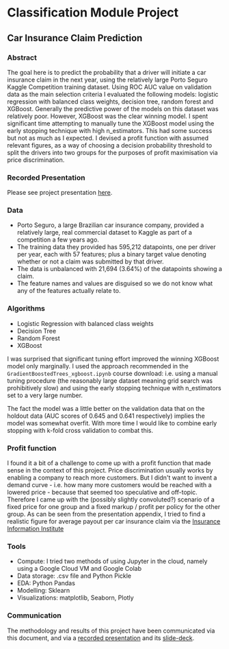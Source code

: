 # Classification Module Project

## Car Insurance Claim Prediction

### Abstract

The goal here is to predict the probability that a driver will initiate a car insurance claim in the next year, using the relatively large Porto Seguro Kaggle Competition training dataset. Using ROC AUC value on validation data as the main selection criteria I evaluated the following models: logistic regression with balanced class weights, decision tree, random forest and XGBoost. Generally the predictive power of the models on this dataset was relatively poor. However, XGBoost was the clear winning model. I spent significant time attempting to manually tune the XGBoost model using the early stopping technique with high n_estimators. This had some success but not as much as I expected. I devised a profit function with assumed relevant figures, as a way of choosing a decision probability threshold to split the drivers into two groups for the purposes of profit maximisation via price discrimination. 

### Recorded Presentation

Please see project presentation [here](https://www.youtube.com/watch?v=ocSwE6_UJss).

### Data
- Porto Seguro, a large Brazilian car insurance company, provided a relatively large, real commercial dataset to Kaggle as part of a competition a few years ago.
- The training data they provided has 595,212 datapoints, one per driver per year, each with 57 features; plus a binary target value denoting whether or not a claim was submitted by that driver.
- The data is unbalanced with 21,694 (3.64%) of the datapoints showing a claim.
- The feature names and values are disguised so we do not know what any of the features actually relate to.

### Algorithms
- Logistic Regression with balanced class weights
- Decision Tree
- Random Forest
- XGBoost

I was surprised that significant tuning effort improved the winning XGBoost model only marginally. I used the approach recommended in the `GradientBoostedTrees_xgboost.ipynb` course download: i.e. using a manual tuning procedure (the reasonably large dataset meaning grid search was prohibitively slow) and using the early stopping technique with n_estimators set to a very large number. 

The fact the model was a little better on the validation data that on the holdout data (AUC scores of 0.645 and 0.641 respectively) implies the model was somewhat overfit. With more time I would like to combine early stopping with k-fold cross validation to combat this.

### Profit function

I found it a bit of a challenge to come up with a profit function that made sense in the context of this project. Price discrimination usually works by enabling a company to reach more customers. But I didn't want to invent a demand curve - i.e. how many more customers would be reached with a lowered price - because that seemed too speculative and off-topic. Therefore I came up with the (possibly slightly convoluted?) scenario of a fixed price for one group and a fixed markup / profit per policy for the other group. As can be seen from the presentation appendix, I tried to find a realistic figure for average payout per car insurance claim via the [Insurance Information Institute](https://www.iii.org/fact-statistic/facts-statistics-auto-insurance)

### Tools

* Compute: I tried two methods of using Jupyter in the cloud, namely using a Google Cloud VM and Google Colab
* Data storage: .csv file and Python Pickle
* EDA: Python Pandas
* Modelling: Sklearn
* Visualizations: matplotlib, Seaborn, Plotly


### Communication
The methodology and results of this project have been communicated via this document, and via a [recorded presentation](https://www.youtube.com/watch?v=ocSwE6_UJss) and its [slide-deck](https://github.com/billbell73/classification_project/blob/main/project_presentation.pdf).
